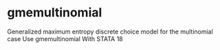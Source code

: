 # gmemultinomial
Generalized maximum entropy discrete choice model for the multinomial case Use gmemultinomial With STATA 18
